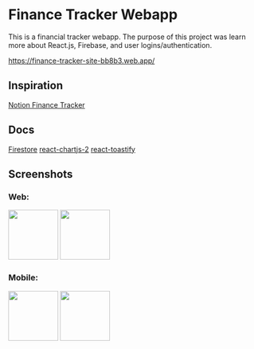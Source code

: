 # Finance Tracker Webapp
This is a financial tracker webapp. The purpose of this project was learn more about React.js, Firebase, and user logins/authentication.

https://finance-tracker-site-bb8b3.web.app/

## Inspiration
[Notion Finance Tracker](https://www.notion.so/templates/notion-finance-tracker-2)

## Docs
[Firestore](https://firebase.google.com/docs/firestore)
[react-chartjs-2](https://www.npmjs.com/package/react-chartjs-2)
[react-toastify](https://www.npmjs.com/package/react-toastify)

## Screenshots
### Web:
<div>
  <img src="https://github.com/user-attachments/assets/61df1b6b-62db-4516-a80a-ecc084632851" alt="" width="100px" height="100px"/>
  <img src="https://github.com/user-attachments/assets/787d1695-8bb6-4728-9237-ca20290d6104" alt="" width="100px" height="100px"/>
</div>

### Mobile:
<div>
  <img src="https://github.com/user-attachments/assets/cfc4eb04-48fe-4651-b728-26f434109a25" alt="" width="100px" height="100px"/>
  <img src="https://github.com/user-attachments/assets/95c141ab-0225-4270-9d88-5a6f2860d4aa" alt="" width="100px" height="100px"/>
</div>
